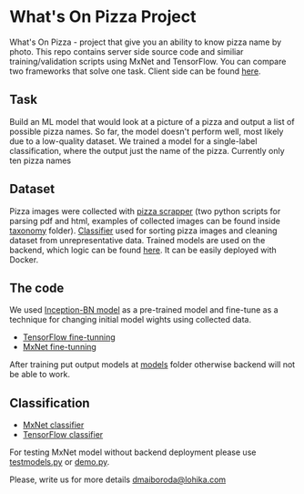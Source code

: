 # What's On Pizza Project

What's On Pizza - project that give you an ability to know pizza name by photo.
This repo contains server side source code and similiar training/validation scripts using MxNet and TensorFlow.
You can compare two frameworks that solve one task. 
Client side can be found [here](https://github.com/Lohika-Labs/whatsonpizza-mobile).

## Task

Build an ML model that would look at a picture of a pizza and output a list of possible pizza names.
So far, the model doesn't perform well, most likely due to a low-quality dataset.
We trained a model for a single-label classification, where the output just the name of the pizza.
Currently only ten pizza names

## Dataset

Pizza images were collected with [pizza scrapper](https://github.com/Lohika-Labs/whatsonpizza/tree/master/pizza_scraper) (two python scripts for parsing pdf and html, examples of collected images can be found inside [taxonomy](https://github.com/Lohika-Labs/whatsonpizza/tree/master/taxonomy/images) folder).
[Classifier](https://github.com/Lohika-Labs/whatsonpizza/tree/master/whatsonpizza_classifier) used for sorting pizza images and cleaning dataset from unrepresentative data.
Trained models are used on the backend, which logic can be found [here](https://github.com/Lohika-Labs/whatsonpizza/tree/master/whatsonpizza_backend). It can be easily deployed with Docker.

## The code

We used [Inception-BN model](https://github.com/dmlc/mxnet-model-gallery/blob/master/imagenet-1k-inception-bn.md) as a pre-trained model and fine-tune as a technique for changing initial model wights using collected data.
* [TensorFlow fine-tunning](https://github.com/Lohika-Labs/whatsonpizza/blob/master/tf_dev/inception_retrain.py)
* [MxNet fine-tunning](https://github.com/Lohika-Labs/whatsonpizza/blob/master/finetune.py)

After training put output models at [models](https://github.com/Lohika-Labs/whatsonpizza/tree/master/whatsonpizza_backend/models) folder otherwise backend will not be able to work.

## Classification
* [MxNet classifier](https://github.com/Lohika-Labs/whatsonpizza/blob/master/whatsonpizza_backend/backend/mxclassifier.py)
* [TensorFlow classifier](https://github.com/Lohika-Labs/whatsonpizza/blob/master/whatsonpizza_backend/backend/tfclassifier.py)

For testing MxNet model without backend deployment please use [testmodels.py](https://github.com/Lohika-Labs/whatsonpizza/blob/master/testmodels.py) or [demo.py](https://github.com/Lohika-Labs/whatsonpizza/blob/master/demo.py).

Please, write us for more details dmaiboroda@lohika.com
